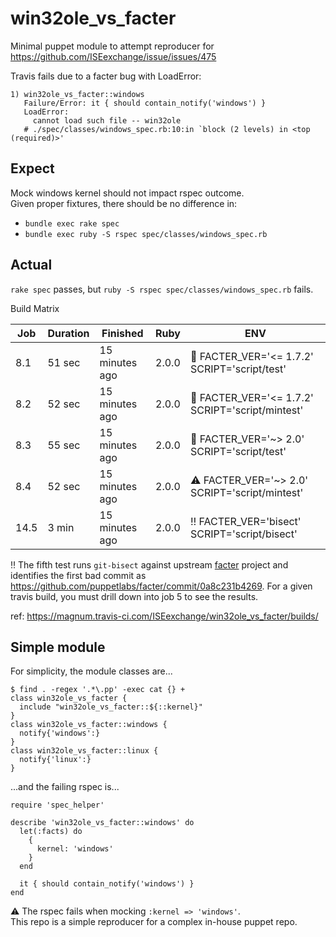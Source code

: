 win32ole_vs_facter
==================

Minimal puppet module to attempt reproducer for
https://github.com/ISEexchange/issue/issues/475

Travis fails due to a facter bug with LoadError:

```
1) win32ole_vs_facter::windows
   Failure/Error: it { should contain_notify('windows') }
   LoadError:
     cannot load such file -- win32ole
   # ./spec/classes/windows_spec.rb:10:in `block (2 levels) in <top (required)>'
```

Expect
------

Mock windows kernel should not impact rspec outcome.<br />
Given proper fixtures, there should be no difference in:

* `bundle exec rake spec`
* `bundle exec ruby -S rspec spec/classes/windows_spec.rb`

Actual
------

`rake spec` passes, but `ruby -S rspec spec/classes/windows_spec.rb` fails.

Build Matrix

| Job | Duration | Finished       | Ruby  | ENV                                                             |
|-----|----------|----------------|-------|-----------------------------------------------------------------|
|8.1  | 51 sec   | 15 minutes ago | 2.0.0 | :checkered_flag: FACTER_VER='<= 1.7.2' SCRIPT='script/test'     |
|8.2  | 52 sec   | 15 minutes ago | 2.0.0 | :checkered_flag: FACTER_VER='<= 1.7.2' SCRIPT='script/mintest'  |
|8.3  | 55 sec   | 15 minutes ago | 2.0.0 | :checkered_flag: FACTER_VER='~> 2.0' SCRIPT='script/test'       |
|8.4  | 52 sec   | 15 minutes ago | 2.0.0 | :warning: FACTER_VER='~> 2.0' SCRIPT='script/mintest'           |
|14.5 | 3 min    | 15 minutes ago | 2.0.0 | :bangbang: FACTER_VER='bisect' SCRIPT='script/bisect'           |

:bangbang: The fifth test runs `git-bisect` against upstream
[facter](https://github.com/puppetlabs/facter) project and
identifies the first bad commit as
https://github.com/puppetlabs/facter/commit/0a8c231b4269.
For a given travis build, you must drill down into job 5
to see the results.

ref: https://magnum.travis-ci.com/ISEexchange/win32ole_vs_facter/builds/


Simple module
-------------

For simplicity, the module classes are...

```
$ find . -regex '.*\.pp' -exec cat {} +
class win32ole_vs_facter {
  include "win32ole_vs_facter::${::kernel}"
}
class win32ole_vs_facter::windows {
  notify{'windows':}
}
class win32ole_vs_facter::linux {
  notify{'linux':}
}
```

...and the failing rspec is...

```
require 'spec_helper'

describe 'win32ole_vs_facter::windows' do
  let(:facts) do
    {
      kernel: 'windows'
    }
  end

  it { should contain_notify('windows') }
end
```

:warning: The rspec fails when mocking `:kernel => 'windows'`.<br />
This repo is a simple reproducer for a complex in-house puppet repo.
